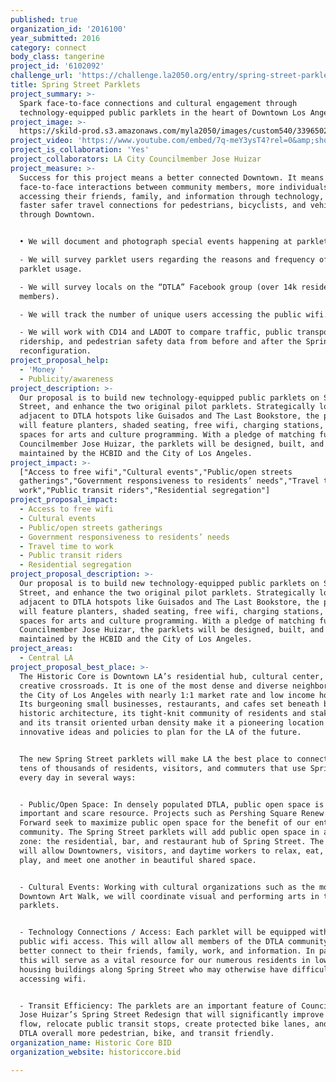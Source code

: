 ```yaml
---
published: true
organization_id: '2016100'
year_submitted: 2016
category: connect
body_class: tangerine
project_id: '6102092'
challenge_url: 'https://challenge.la2050.org/entry/spring-street-parklets'
title: Spring Street Parklets
project_summary: >-
  Spark face-to-face connections and cultural engagement through
  technology-equipped public parklets in the heart of Downtown Los Angeles.
project_image: >-
  https://skild-prod.s3.amazonaws.com/myla2050/images/custom540/3396502194741-team91.jpg
project_video: 'https://www.youtube.com/embed/7q-meY3ysT4?rel=0&amp;showinfo=0'
project_is_collaboration: 'Yes'
project_collaborators: LA City Councilmember Jose Huizar
project_measure: >-
  Success for this project means a better connected Downtown. It means more
  face-to-face interactions between community members, more individuals
  accessing their friends, family, and information through technology, and
  faster safer travel connections for pedestrians, bicyclists, and vehicles
  through Downtown.


  • We will document and photograph special events happening at parklets.

  - We will survey parklet users regarding the reasons and frequency of their
  parklet usage.

  - We will survey locals on the “DTLA” Facebook group (over 14k resident
  members). 

  - We will track the number of unique users accessing the public wifi.

  - We will work with CD14 and LADOT to compare traffic, public transportation
  ridership, and pedestrian safety data from before and after the Spring Street
  reconfiguration.
project_proposal_help:
  - 'Money '
  - Publicity/awareness
project_description: >-
  Our proposal is to build new technology-equipped public parklets on Spring
  Street, and enhance the two original pilot parklets. Strategically located
  adjacent to DTLA hotspots like Guisados and The Last Bookstore, the parklets
  will feature planters, shaded seating, free wifi, charging stations, and
  spaces for arts and culture programming. With a pledge of matching funds from
  Councilmember Jose Huizar, the parklets will be designed, built, and
  maintained by the HCBID and the City of Los Angeles.
project_impact: >-
  ["Access to free wifi","Cultural events","Public/open streets
  gatherings","Government responsiveness to residents’ needs","Travel time to
  work","Public transit riders","Residential segregation"]
project_proposal_impact:
  - Access to free wifi
  - Cultural events
  - Public/open streets gatherings
  - Government responsiveness to residents’ needs
  - Travel time to work
  - Public transit riders
  - Residential segregation
project_proposal_description: >-
  Our proposal is to build new technology-equipped public parklets on Spring
  Street, and enhance the two original pilot parklets. Strategically located
  adjacent to DTLA hotspots like Guisados and The Last Bookstore, the parklets
  will feature planters, shaded seating, free wifi, charging stations, and
  spaces for arts and culture programming. With a pledge of matching funds from
  Councilmember Jose Huizar, the parklets will be designed, built, and
  maintained by the HCBID and the City of Los Angeles.
project_areas:
  - Central LA
project_proposal_best_place: >-
  The Historic Core is Downtown LA’s residential hub, cultural center, and
  creative crossroads. It is one of the most dense and diverse neighborhoods in
  the City of Los Angeles with nearly 1:1 market rate and low income housing.
  Its burgeoning small businesses, restaurants, and cafes set beneath beautiful
  historic architecture, its tight-knit community of residents and stakeholders,
  and its transit oriented urban density make it a pioneering location for
  innovative ideas and policies to plan for the LA of the future.


  The new Spring Street parklets will make LA the best place to connect for the
  tens of thousands of residents, visitors, and commuters that use Spring Street
  every day in several ways:


  - Public/Open Space: In densely populated DTLA, public open space is an
  important and scare resource. Projects such as Pershing Square Renew and DTLA
  Forward seek to maximize public open space for the benefit of our entire
  community. The Spring Street parklets will add public open space in a critical
  zone: the residential, bar, and restaurant hub of Spring Street. The parklets
  will allow Downtowners, visitors, and daytime workers to relax, eat, work,
  play, and meet one another in beautiful shared space.


  - Cultural Events: Working with cultural organizations such as the monthly
  Downtown Art Walk, we will coordinate visual and performing arts in the
  parklets. 


  - Technology Connections / Access: Each parklet will be equipped with free
  public wifi access. This will allow all members of the DTLA community to
  better connect to their friends, family, work, and information. In particular,
  this will serve as a vital resource for our numerous residents in low-income
  housing buildings along Spring Street who may otherwise have difficulty
  accessing wifi. 


  - Transit Efficiency: The parklets are an important feature of Councilmember
  Jose Huizar’s Spring Street Redesign that will significantly improve traffic
  flow, relocate public transit stops, create protected bike lanes, and make
  DTLA overall more pedestrian, bike, and transit friendly.
organization_name: Historic Core BID
organization_website: historiccore.bid

---
```

